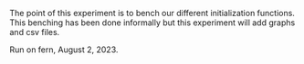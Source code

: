 The point of this experiment is to bench our different initialization functions. This benching has been done informally but this experiment will add graphs and csv files. 

Run on fern, August 2, 2023.